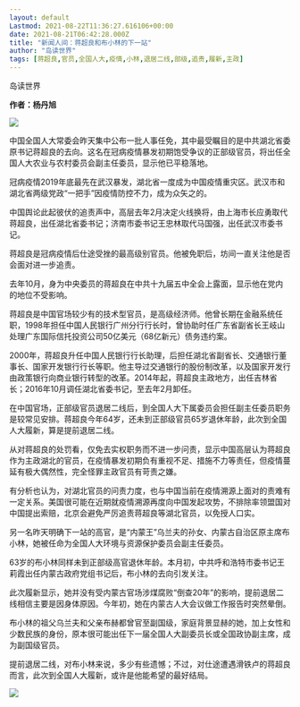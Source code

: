 ```yaml
---
layout: default
Lastmod: 2021-08-22T11:36:27.616106+00:00
date: 2021-08-21T06:42:28.000Z
title: "新闻人间：蒋超良和布小林的下一站"
author: "岛读世界"
tags: [蒋超良,官员,全国人大,疫情,小林,退居二线,部级,追责,履新,主政]
---
```


岛读世界  

**作者：杨丹旭**

![](https://images.weserv.nl/?url=https%3A//mmbiz.qpic.cn/mmbiz_jpg/Z5sKx8ibPFq4ytKG0UZFkCJLL9gdMSEzjl0ILPrGMTbmyRiclXqQrxia2ZtD4TU7lmz7iaoqraicSrQEhBLRFvpiaMaA/640%3Fwx_fmt%3Djpeg)

中国全国人大常委会昨天集中公布一批人事任免，其中最受瞩目的是中共湖北省委原书记蒋超良的去向。这名在冠病疫情暴发初期饱受争议的正部级官员，将出任全国人大农业与农村委员会副主任委员，显示他已平稳落地。

冠病疫情2019年底最先在武汉暴发，湖北省一度成为中国疫情重灾区。武汉市和湖北省两级党政“一把手”因疫情防控不力，成为众矢之的。

中国舆论此起彼伏的追责声中，高层去年2月决定火线换将，由上海市长应勇取代蒋超良，出任湖北省委书记；济南市委书记王忠林取代马国强，出任武汉市委书记。

蒋超良是冠病疫情后仕途受挫的最高级别官员。他被免职后，坊间一直关注他是否会面对进一步追责。

去年10月，身为中央委员的蒋超良在中共十九届五中全会上露面，显示他在党内的地位不受影响。

蒋超良是中国官场较少有的技术型官员，是高级经济师。他曾长期在金融系统任职，1998年担任中国人民银行广州分行行长时，曾协助时任广东省副省长王岐山处理广东国际信托投资公司50亿美元（68亿新元）债务违约案。

2000年，蒋超良升任中国人民银行行长助理，后担任湖北省副省长、交通银行董事长、国家开发银行行长等职。他主导过交通银行的股份制改革，以及国家开发行由政策银行向商业银行转型的改革。2014年起，蒋超良主政地方，出任吉林省长；2016年10月调任湖北省委书记，至去年2月卸任。

在中国官场，正部级官员退居二线后，到全国人大下属委员会担任副主任委员职务是较常见安排。蒋超良今年64岁，还未到正部级官员65岁退休年龄，此次到全国人大履新，算是提前退居二线。

从对蒋超良的处罚看，仅免去实权职务而不进一步问责，显示中国高层认为蒋超良作为主政湖北的官员，在疫情暴发初期负有重视不足、措施不力等责任，但疫情蔓延有极大偶然性，完全怪罪主政官员有苛责之嫌。

有分析也认为，对湖北官员的问责力度，也与中国当前在疫情溯源上面对的责难有一定关系。美国很可能在近期就疫情溯源再度向中国发起攻势，不排除率领盟国对中国提出索赔，北京会避免严厉追责蒋超良等湖北官员，以免授人口实。

另一名昨天明确下一站的高官，是“内蒙王”乌兰夫的孙女、内蒙古自治区原主席布小林，她被任命为全国人大环境与资源保护委员会副主任委员。

63岁的布小林同样未到正部级高官退休年龄。本月初，中共呼和浩特市委书记王莉霞出任内蒙古政府党组书记后，布小林的去向引发关注。

此次履新显示，她并没有受内蒙古官场涉煤腐败“倒查20年”的影响，提前退居二线相信主要是因身体原因。今年初，她在内蒙古人大会议做工作报告时突然晕倒。

布小林的祖父乌兰夫和父亲布赫都曾官至副国级，家庭背景显赫的她，加上女性和少数民族的身份，原本很可能出任下一届全国人大副委员长或全国政协副主席，成为副国级官员。

提前退居二线，对布小林来说，多少有些遗憾；不过，对仕途遭遇滑铁卢的蒋超良而言，此次到全国人大履新，或许是他能希望的最好结局。

![](https://images.weserv.nl/?url=https%3A//mmbiz.qpic.cn/mmbiz_jpg/Z5sKx8ibPFq4ytKG0UZFkCJLL9gdMSEzjicAST1icWy5bDGDicP7cGsnyeEJEVn2hSPIibexoEwFWjQNVBjQDCFCJNQ/640%3Fwx_fmt%3Djpeg)

